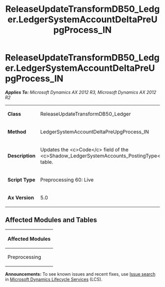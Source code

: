 ﻿---
title: ReleaseUpdateTransformDB50_Ledger.LedgerSystemAccountDeltaPreUpgProcess_IN
TOCTitle: ReleaseUpdateTransformDB50_Ledger.LedgerSystemAccountDeltaPreUpgProcess_IN
ms:assetid: 0a4b30f7-2777-941c-7863-56bc51ca0bf5
ms:mtpsurl: https://msdn.microsoft.com/en-us/library/JJ735612(v=AX.60)
ms:contentKeyID: 49706523
ms.date: 05/18/2015
mtps_version: v=AX.60
---

# ReleaseUpdateTransformDB50\_Ledger.LedgerSystemAccountDeltaPreUpgProcess\_IN 


_**Applies To:** Microsoft Dynamics AX 2012 R3, Microsoft Dynamics AX 2012 R2_

<table>
<colgroup>
<col style="width: 50%" />
<col style="width: 50%" />
</colgroup>
<tbody>
<tr class="odd">
<td><p><strong>Class</strong></p></td>
<td><p>ReleaseUpdateTransformDB50_Ledger</p></td>
</tr>
<tr class="even">
<td><p><strong>Method</strong></p></td>
<td><p>LedgerSystemAccountDeltaPreUpgProcess_IN</p></td>
</tr>
<tr class="odd">
<td><p><strong>Description</strong></p></td>
<td><p>Updates the &lt;c&gt;Code&lt;/c&gt; field of the &lt;c&gt;Shadow_LedgerSystemAccounts_PostingType&lt;/c&gt; table.</p></td>
</tr>
<tr class="even">
<td><p><strong>Script Type</strong></p></td>
<td><p>Preprocessing 60: Live</p></td>
</tr>
<tr class="odd">
<td><p><strong>Ax Version</strong></p></td>
<td><p>5.0</p></td>
</tr>
</tbody>
</table>


## Affected Modules and Tables

<table>
<colgroup>
<col style="width: 100%" />
</colgroup>
<thead>
<tr class="header">
<th><p>Affected Modules</p></th>
</tr>
</thead>
<tbody>
<tr class="odd">
<td><p>Preprocessing</p></td>
</tr>
</tbody>
</table>

  
**Announcements:** To see known issues and recent fixes, use [Issue search](http://go.microsoft.com/fwlink/?linkid=389258) in [Microsoft Dynamics Lifecycle Services](http://go.microsoft.com/fwlink/?linkid=306505) (LCS).

